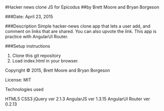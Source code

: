 #Hacker news clone JS for Epicodus
##by Brett Moore and Bryan Borgeson

###Date: April 23, 2015

###Description
Simple hacker-news clone app that lets a user add, and comment on links that are shared.  You can also upvote the link. This app is practice with AngularUI Router.

###Setup instructions
1. Clone this git repository
2. Load index.html in your browser.

Copyright © 2015, Brett Moore and Bryan Borgeson

License: MIT

Technologies used

HTML5
CSS3
jQuery ver 2.1.3
AngularJS ver 1.3.15
AngularUI Router ver 0.2.13
